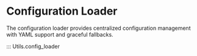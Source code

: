 # Configuration Loader

The configuration loader provides centralized configuration management with YAML support and graceful fallbacks.

::: Utils.config_loader